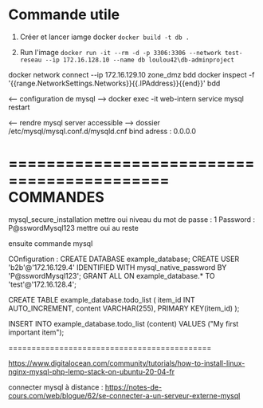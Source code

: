 
# Commande utile

1. Créer et lancer iamge docker
`docker build -t db .`

1. Run l'image
`docker run -it --rm -d -p 3306:3306 --network test-reseau --ip 172.16.128.10 --name db loulou42\db-adminproject`





docker network connect --ip 172.16.129.10 zone_dmz bdd
docker inspect -f '{{range.NetworkSettings.Networks}}{{.IPAddress}}{{end}}' bdd

<-- configuration de mysql -->
docker exec -it web-intern service mysql restart


<-- rendre mysql server accessible -->
dossier /etc/mysql/mysql.conf.d/mysqld.cnf
bind adress : 0.0.0.0


===========================================
COMMANDES
===========================================
mysql_secure_installation
mettre oui
niveau du mot de passe : 1
Password : P@sswordMysql123
mettre oui au reste 


ensuite commande mysql

COnfiguration : 
CREATE DATABASE example_database;
CREATE USER 'b2b'@'172.16.129.4' IDENTIFIED WITH mysql_native_password BY 'P@sswordMysql123';
GRANT ALL ON example_database.* TO 'test'@'172.16.128.4';

CREATE TABLE example_database.todo_list (
    item_id INT AUTO_INCREMENT,
    content VARCHAR(255),
    PRIMARY KEY(item_id)
);

INSERT INTO example_database.todo_list (content) VALUES ("My first important item");


============================================



https://www.digitalocean.com/community/tutorials/how-to-install-linux-nginx-mysql-php-lemp-stack-on-ubuntu-20-04-fr

connecter mysql à distance : https://notes-de-cours.com/web/blogue/62/se-connecter-a-un-serveur-externe-mysql